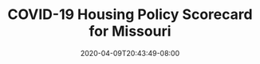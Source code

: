 ---
title: "COVID-19 Housing Policy Scorecard for Missouri"
date: 2020-04-09T20:43:49-08:00
layout: single
type: covid-policy-rankings
state_abbrev: mo # use state abbreviation.
state_title: Missouri
photoCredit:
hasSubnav: true
fbImage: /images/assets/el-scorecard-social-000006.png
twImage: /images/assets/el-scorecard-social-000006.png
socialDescription: COVID-19 Housing Policy Scorecard for Missouri
description: See how Missouri ranks in our nationwide scorecard of housing policies in response to COVID-19.
url: /covid-policy-scorecard/mo
aliases:
    - /covid-policy-scorecard/mo
    - /covid-policy-scorecard/missouri
    - /es/covid-policy-scorecard/mo
    - /es/covid-policy-scorecard/missouri
---